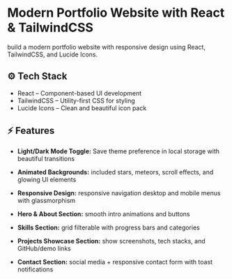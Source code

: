 # Modern Portfolio Website with React & TailwindCSS

build a modern portfolio website with responsive design using React, TailwindCSS, and Lucide Icons.

## ⚙️ Tech Stack
- React – Component-based UI development
- TailwindCSS – Utility-first CSS for styling
- Lucide Icons – Clean and beautiful icon pack

## ⚡️ Features
- **Light/Dark Mode Toggle:** Save theme preference in local storage with beautiful transitions

- **Animated Backgrounds:** included stars, meteors, scroll effects, and glowing UI elements

- **Responsive Design:** responsive navigation desktop and mobile menus with glassmorphism

- **Hero & About Section:** smooth intro animations and buttons

- **Skills Section:** grid filterable with progress bars and categories 

- **Projects Showcase Section:** show screenshots, tech stacks, and GitHub/demo links

- **Contact Section:** social media + responsive contact form with toast notifications

